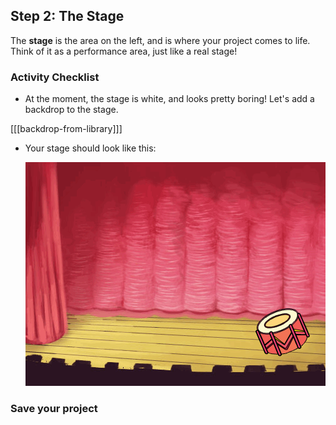 ## Step 2: The Stage

The __stage__ is the area on the left, and is where your project comes to life. Think of it as a performance area, just like a real stage!

### Activity Checklist

+ At the moment, the stage is white, and looks pretty boring! Let's add a backdrop to the stage.

[[[backdrop-from-library]]]

+ Your stage should look like this:

	![screenshot](images/band-stage.png)

### Save your project
